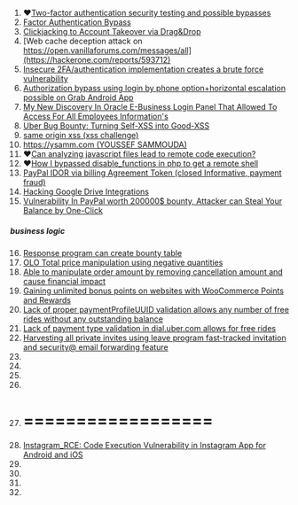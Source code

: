1. ♥[Two-factor authentication security testing and possible bypasses](https://medium.com/@iSecMax/two-factor-authentication-security-testing-and-possible-bypasses-f65650412b35)
2. [Factor Authentication Bypass](https://aswingovind.medium.com/2-factor-authentication-bypass-3b2bbd907718)
3. [Clickjacking to Account Takeover via Drag&Drop](https://lutfumertceylan.com.tr/posts/clickjacking-acc-takeover-drag-drop/)
4. [Web cache deception attack on https://open.vanillaforums.com/messages/all](https://hackerone.com/reports/593712)
5. [Insecure 2FA/authentication implementation creates a brute force vulnerability](https://hackerone.com/reports/149598)
6. [Authorization bypass using login by phone option+horizontal escalation possible on Grab Android App](https://hackerone.com/reports/205000)
7. [My New Discovery In Oracle E-Business Login Panel That Allowed To Access For All Employees Information's](https://orwaatyat.medium.com/my-new-discovery-in-oracle-e-business-login-panel-that-allowed-to-access-for-all-employees-ed0ec4cad7ac)
8. [Uber Bug Bounty: Turning Self-XSS into Good-XSS](https://whitton.io/articles/uber-turning-self-xss-into-good-xss/)
9. [same origin xss (xss challenge)](https://github.com/terjanq/same-origin-xss)
10. [https://ysamm.com (YOUSSEF SAMMOUDA)](https://ysamm.com/)
11. ♥[Can analyzing javascript files lead to remote code execution?](https://melotover.medium.com/can-analyzing-javascript-files-lead-to-remote-code-execution-f24112f1aa1f)
12. ♥[How I bypassed disable_functions in php to get a remote shell](https://infosecwriteups.com/how-i-bypassed-disable-functions-in-php-to-get-a-remote-shell-48b827d54979)
13. [PayPal IDOR via billing Agreement Token (closed Informative, payment fraud)](https://mirror-medium.com/?m=https%3A%2F%2Fmedium.com%2F%40h4x0r_dz%2Fpaypal-idor-via-billing-agreement-token-closed-informative-payment-fraud-3245202fab38)
14. [Hacking Google Drive Integrations](https://github.com/httpvoid/writeups/blob/main/Hacking-Google-Drive-Integrations.md)
15. [Vulnerability In PayPal worth 200000$ bounty, Attacker can Steal Your Balance by One-Click](https://mirror-medium.com/?m=https%3A%2F%2Fmedium.com%2F%40h4x0r_dz%2Fvulnerability-in-paypal-worth-200000-bounty-attacker-can-steal-your-balance-by-one-click-2b358c1607cc)
##### business logic
16. [Response program can create bounty table](https://hackerone.com/reports/460920)
17. [OLO Total price manipulation using negative quantities](https://hackerone.com/reports/364843)
18. [Able to manipulate order amount by removing cancellation amount and cause financial impact](https://hackerone.com/reports/614523)
19. [Gaining unlimited bonus points on websites with WooCommerce Points and Rewards](https://hackerone.com/reports/592803)
20. [Lack of proper paymentProfileUUID validation allows any number of free rides without any outstanding balance](https://hackerone.com/reports/574638)
21. [Lack of payment type validation in dial.uber.com allows for free rides](https://hackerone.com/reports/162199)
22. [Harvesting all private invites using leave program fast-tracked invitation and security@ email forwarding feature](https://hackerone.com/reports/334205)
23. []()
24. []()
25. []()
26. []()
27. # ==================
28. [Instagram_RCE: Code Execution Vulnerability in Instagram App for Android and iOS](https://research.checkpoint.com/2020/instagram_rce-code-execution-vulnerability-in-instagram-app-for-android-and-ios/)
29. []()
30. []()
31. []()
32. []()
